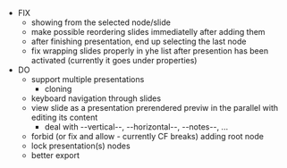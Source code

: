 + FIX
  - showing from the selected node/slide
  - make possible reordering slides immediatelly after adding them
  - after finishing presentation, end up selecting the last node
  - fix wrapping slides properly in yhe list after presention has been activated (currently it goes under properties)
+ DO
  - support multiple presentations
    - cloning
  - keyboard navigation through slides
  - view slide as a presentation prerendered previw in the parallel with editing its content
    - deal with --vertical--, --horizontal--, --notes--, ...
  - forbid (or fix and allow - currently CF breaks) adding root node
  - lock presentation(s) nodes
  - better export

